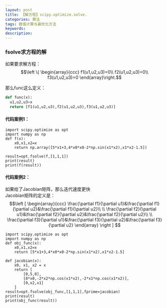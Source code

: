 ```yaml
---
layout: post
title: 【解方程】scipy.optimize.solve.
categories: 算法
tags: 数值计算与最优化方法
keywords:
description:
---
```

### fsolve求方程的解
如果要求解方程：  
$$\left \{ \begin{array}{ccc}
f1(u1,u2,u3)=0\\
f2(u1,u2,u3)=0\\
f3(u1,u2,u3)=0
\end{array}\right.$$

那么func这么定义：  
```py
def func(x):
  u1,u2,u3=x
  return [f1(u1,u2,u3),f2(u1,u2,u3),f3(u1,u2,u3)]
```

#### 代码案例1：

```
import scipy.optimize as opt
import numpy as np
def f(x):
    x0,x1,x2=x
    return np.array([5*x1+3,4*x0*x0-2*np.sin(x1*x2),x1*x2-1.5])

result=opt.fsolve(f,[1,1,1])
print(result)
print(f(result))
```

#### 代码案例2：  

如果给了Jacobian矩阵，那么迭代速度更快  
Jacobian矩阵的定义是：
$$\left [ \begin{array}{ccc}
\frac{\partial f1}{\partial u1}&\frac{\partial f1}{\partial u2}&\frac{\partial f1}{\partial u2}\\ \\
\frac{\partial f2}{\partial u1}&\frac{\partial f2}{\partial u2}&\frac{\partial f2}{\partial u2}\\ \\
\frac{\partial f3}{\partial u1}&\frac{\partial f3}{\partial u2}&\frac{\partial f3}{\partial u2}
\end{array} \right ] $$

```
import scipy.optimize as opt
import numpy as np
def obj_func(x):
    x0,x1,x2=x
    return [5*x1+3,4*x0*x0-2*np.sin(x1*x2),x1*x2-1.5]

def jacobian(x):
    x0, x1, x2 = x
    return [
        [0,5,0],
        [8*x0,-2*x2*np.cos(x1*x2),-2*x1*np.cos(x1*x2)],
        [0,x2,x1]
    ]
result=opt.fsolve(obj_func,[1,1,1],fprime=jacobian)
print(result)
print(obj_func(result))
```
